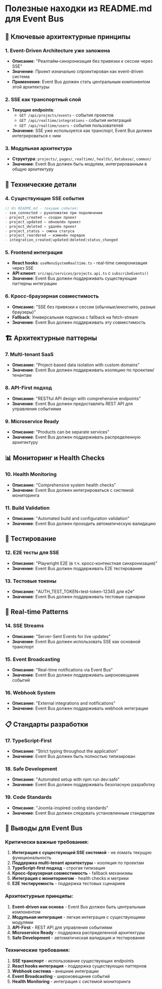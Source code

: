 # Полезные находки из README.md для Event Bus

## 🎯 Ключевые архитектурные принципы

### 1. **Event-Driven Architecture уже заложена**

- **Описание**: "Реалтайм‑синхронизация без привязки к сессии через SSE"
- **Значение**: Проект изначально спроектирован как event-driven система
- **Применение**: Event Bus должен стать центральным компонентом этой архитектуры

### 2. **SSE как транспортный слой**

- **Текущие endpoints**:
  - `GET /api/projects/events` - события проектов
  - `GET /api/realtime/integrations` - события интеграций
  - `GET /api/realtime/users` - события пользователей
- **Значение**: SSE уже используется как транспорт, Event Bus должен интегрироваться с ним

### 3. **Модульная архитектура**

- **Структура**: `projects/`, `pages/`, `realtime/`, `health/`, `database/`, `common/`
- **Значение**: Event Bus должен быть модулем, интегрированным в общую архитектуру

## 🔧 Технические детали

### 4. **Существующие SSE события**

```typescript
// Из README.md - текущие события:
- sse_connected — рукопожатие при подключении
- project_created — создан проект
- project_updated — обновлён проект
- project_deleted — удалён проект
- project_status — смена статуса
- project_reordered — изменён порядок
- integration_created|updated|deleted|status_changed
```

### 5. **Frontend интеграция**

- **React hooks**: `useMenuSystemRealtime.ts` - real-time синхронизация через SSE
- **API клиент**: `src/api/services/projects.api.ts` с `subscribeEvents()`
- **Значение**: Event Bus должен поддерживать существующие паттерны интеграции

### 6. **Кросс-браузерная совместимость**

- **Описание**: "SSE без привязки к сессии (обычные/инкогнито, разные браузеры)"
- **Fallback**: Универсальная подписка с fallback на fetch-stream
- **Значение**: Event Bus должен поддерживать эту совместимость

## 🏗️ Архитектурные паттерны

### 7. **Multi-tenant SaaS**

- **Описание**: "Project-based data isolation with custom domains"
- **Значение**: Event Bus должен поддерживать изоляцию по проектам/тенантам

### 8. **API-First подход**

- **Описание**: "RESTful API design with comprehensive endpoints"
- **Значение**: Event Bus должен предоставлять REST API для управления событиями

### 9. **Microservice Ready**

- **Описание**: "Products can be separate services"
- **Значение**: Event Bus должен поддерживать распределенную архитектуру

## 📊 Мониторинг и Health Checks

### 10. **Health Monitoring**

- **Описание**: "Comprehensive system health checks"
- **Значение**: Event Bus должен интегрироваться с системой мониторинга

### 11. **Build Validation**

- **Описание**: "Automated build and configuration validation"
- **Значение**: Event Bus должен проходить автоматическую валидацию

## 🧪 Тестирование

### 12. **E2E тесты для SSE**

- **Описание**: "Playwright E2E (в т.ч. кросс‑контекстная синхронизация)"
- **Значение**: Event Bus должен поддерживать E2E тестирование

### 13. **Тестовые токены**

- **Описание**: "AUTH_TEST_TOKEN=test-token-12345 для e2e"
- **Значение**: Event Bus должен поддерживать тестовые сценарии

## 🔄 Real-time Patterns

### 14. **SSE Streams**

- **Описание**: "Server-Sent Events for live updates"
- **Значение**: Event Bus должен использовать SSE как основной транспорт

### 15. **Event Broadcasting**

- **Описание**: "Real-time notifications via Event Bus"
- **Значение**: Event Bus должен поддерживать широковещание событий

### 16. **Webhook System**

- **Описание**: "External integrations and notifications"
- **Значение**: Event Bus должен поддерживать webhook интеграции

## 📋 Стандарты разработки

### 17. **TypeScript-First**

- **Описание**: "Strict typing throughout the application"
- **Значение**: Event Bus должен быть полностью типизирован

### 18. **Safe Development**

- **Описание**: "Automated setup with npm run dev:safe"
- **Значение**: Event Bus должен поддерживать безопасную разработку

### 19. **Code Standards**

- **Описание**: "Joomla-inspired coding standards"
- **Значение**: Event Bus должен следовать установленным стандартам

## 🎯 Выводы для Event Bus

### Критически важные требования:

1. **Интеграция с существующей SSE системой** - не ломать текущую функциональность
2. **Поддержка multi-tenant архитектуры** - изоляция по проектам
3. **TypeScript-first подход** - строгая типизация
4. **Кросс-браузерная совместимость** - fallback механизмы
5. **Интеграция с мониторингом** - health checks и метрики
6. **E2E тестируемость** - поддержка тестовых сценариев

### Архитектурные принципы:

1. **Event-driven как основа** - Event Bus должен быть центральным компонентом
2. **Модульная интеграция** - легкая интеграция с существующими модулями
3. **API-First** - REST API для управления событиями
4. **Microservice Ready** - поддержка распределенной архитектуры
5. **Safe Development** - автоматическая валидация и тестирование

### Технические требования:

1. **SSE транспорт** - использование существующих endpoints
2. **React hooks интеграция** - поддержка существующих паттернов
3. **Webhook система** - внешние интеграции
4. **Event Broadcasting** - широковещание событий
5. **Health Monitoring** - интеграция с системой мониторинга
